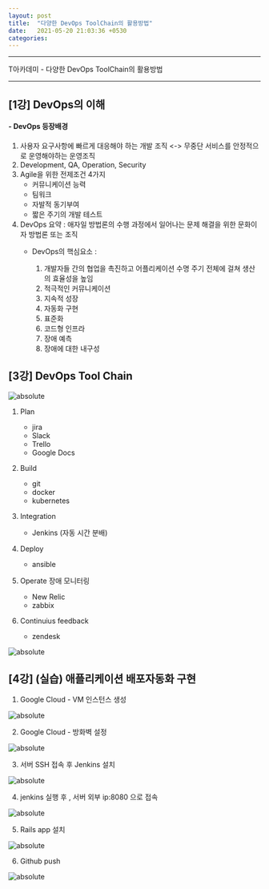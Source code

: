 ```yaml
---
layout: post
title:  "다양한 DevOps ToolChain의 활용방법"
date:   2021-05-20 21:03:36 +0530
categories:
---
```

---

T아카데미 - 다양한 DevOps ToolChain의 활용방법

---

## [1강] DevOps의 이해

#### - **DevOps 등장배경**
1. 사용자 요구사항에 빠르게 대응해야 하는 개발 조직 <-> 무중단 서비스를 안정적으로 운영해야하는 운영조직
2. Development, QA, Operation, Security
3. Agile을 위한 전제조건 4가지
    - 커뮤니케이션 능력
    - 팀워크
    - 자발적 동기부여
    - 짧은 주기의 개발 테스트
4. DevOps 요약 : 애자일 방법론의 수행 과정에서 일어나는 문제 해결을 위한 문화이자 방법론 또는 조직
    * DevOps의 핵심요소 :

      1. 개발자들 간의 협업을 촉진하고 어플리케이션 수명 주기 전체에 걸쳐 생산의 효율성을 높임
      2. 적극적인 커뮤니케이션
      3. 지속적 성장
      4. 자동화 구현
      5. 표준화
      6. 코드형 인프라
      7. 장애 예측
      8. 장애에 대한 내구성

## [3강] DevOps Tool Chain
<img data-action="zoom" src='{{ "/image/24.PNG" | relative_url }}' alt='absolute'>

1. Plan  
    - jira
    - Slack
    - Trello
    - Google Docs

2. Build
    - git
    - docker
    - kubernetes

3. Integration
    - Jenkins (자동 시간 분배)

4. Deploy
    - ansible

5. Operate 장애 모니터링
    - New Relic
    - zabbix

6. Continuius feedback
    - zendesk

<img data-action="zoom" src='{{ "/image/25.PNG" | relative_url }}' alt='absolute'>

## [4강] (실습) 애플리케이션 배포자동화 구현

1. Google Cloud - VM 인스턴스 생성
<img data-action="zoom" src='{{ "/image/26.PNG" | relative_url }}' alt='absolute'>

2. Google Cloud - 방화벽 설정
<img data-action="zoom" src='{{ "/image/27.PNG" | relative_url }}' alt='absolute'>

3. 서버 SSH 접속 후 Jenkins 설치
<img data-action="zoom" src='{{ "/image/28.PNG" | relative_url }}' alt='absolute'>

4. jenkins 실행 후 , 서버 외부 ip:8080 으로 접속
<img data-action="zoom" src='{{ "/image/29.PNG" | relative_url }}' alt='absolute'>

5. Rails app 설치
<img data-action="zoom" src='{{ "/image/30.PNG" | relative_url }}' alt='absolute'>

6. Github push
<img data-action="zoom" src='{{ "/image/31.PNG" | relative_url }}' alt='absolute'>
